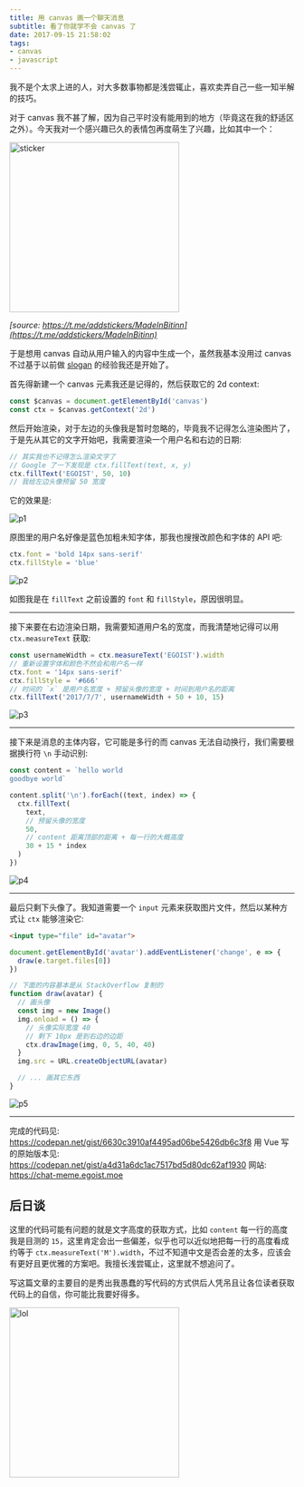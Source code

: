 ```yaml
---
title: 用 canvas 画一个聊天消息
subtitle: 看了你就学不会 canvas 了
date: 2017-09-15 21:58:02
tags:
- canvas
- javascript
---
```


我不是个太求上进的人，对大多数事物都是浅尝辄止，喜欢卖弄自己一些一知半解的技巧。

对于 canvas 我不甚了解，因为自己平时没有能用到的地方（毕竟这在我的舒适区之外）。今天我对一个感兴趣已久的表情包再度萌生了兴趣，比如其中一个：

<img src="https://i.loli.net/2017/09/15/59bbde6f0df7c.jpeg" alt="sticker" width="300">

*[source: https://t.me/addstickers/MadeInBitinn](https://t.me/addstickers/MadeInBitinn)*

于是想用 canvas 自动从用户输入的内容中生成一个，虽然我基本没用过 canvas 不过基于以前做 [slogan](https://egoist.moe/slogan/) 的经验我还是开始了。

首先得新建一个 canvas 元素我还是记得的，然后获取它的 2d context:

```js
const $canvas = document.getElementById('canvas')
const ctx = $canvas.getContext('2d')
```

然后开始渲染，对于左边的头像我是暂时忽略的，毕竟我不记得怎么渲染图片了，于是先从其它的文字开始吧，我需要渲染一个用户名和右边的日期:

```js
// 其实我也不记得怎么渲染文字了
// Google 了一下发现是 ctx.fillText(text, x, y)
ctx.fillText('EGOIST', 50, 10)
// 我给左边头像预留 50 宽度
```

它的效果是:

![p1](https://i.loli.net/2017/09/15/59bbe0f394e51.png)

原图里的用户名好像是蓝色加粗未知字体，那我也搜搜改颜色和字体的 API 吧:

```js
ctx.font = 'bold 14px sans-serif'
ctx.fillStyle = 'blue'
```

![p2](https://i.loli.net/2017/09/15/59bbe259e6618.png)

如图我是在 `fillText` 之前设置的 `font` 和 `fillStyle`，原因很明显。

---

接下来要在右边渲染日期，我需要知道用户名的宽度，而我清楚地记得可以用 `ctx.measureText` 获取:

```js
const usernameWidth = ctx.measureText('EGOIST').width
// 重新设置字体和颜色不然会和用户名一样
ctx.font = '14px sans-serif'
ctx.fillStyle = '#666'
// 时间的 `x` 是用户名宽度 + 预留头像的宽度 + 时间到用户名的距离
ctx.fillText('2017/7/7', usernameWidth + 50 + 10, 15)
```

![p3](https://i.loli.net/2017/09/15/59bbe4404645e.png)

---

接下来是消息的主体内容，它可能是多行的而 canvas 无法自动换行，我们需要根据换行符 `\n` 手动识别:

```js
const content = `hello world
goodbye world`

content.split('\n').forEach((text, index) => {
  ctx.fillText(
    text, 
    // 预留头像的宽度
    50,
    // content 距离顶部的距离 + 每一行的大概高度
    30 + 15 * index
  )
})
```

![p4](https://i.loli.net/2017/09/15/59bbe6a3a24df.png)

---

最后只剩下头像了。我知道需要一个 `input` 元素来获取图片文件，然后以某种方式让 `ctx` 能够渲染它:

```html
<input type="file" id="avatar">
```

```js
document.getElementById('avatar').addEventListener('change', e => {
  draw(e.target.files[0])
})

// 下面的内容基本是从 StackOverflow 复制的
function draw(avatar) {
  // 画头像
  const img = new Image()
  img.onload = () => {
    // 头像实际宽度 40
    // 剩下 10px 是到右边的边距
    ctx.drawImage(img, 0, 5, 40, 40)
  }
  img.src = URL.createObjectURL(avatar)

  // ... 画其它东西
}
```

![p5](https://i.loli.net/2017/09/15/59bbe9cc75c16.gif)

---

完成的代码见: https://codepan.net/gist/6630c3910af4495ad06be5426db6c3f8
用 Vue 写的原始版本见: https://codepan.net/gist/a4d31a6dc1ac7517bd5d80dc62af1930
网站: https://chat-meme.egoist.moe

## 后日谈

这里的代码可能有问题的就是文字高度的获取方式，比如 `content` 每一行的高度我是目测的 `15`，这里肯定会出一些偏差，似乎也可以近似地把每一行的高度看成约等于 `ctx.measureText('M').width`，不过不知道中文是否会差的太多，应该会有更好且更优雅的方案吧。我擅长浅尝辄止，这里就不想追问了。

写这篇文章的主要目的是秀出我愚蠢的写代码的方式供后人凭吊且让各位读者获取代码上的自信，你可能比我要好得多。

<img src="https://i.loli.net/2017/09/15/59bbece2a54ab.png" alt="lol" width="300">
